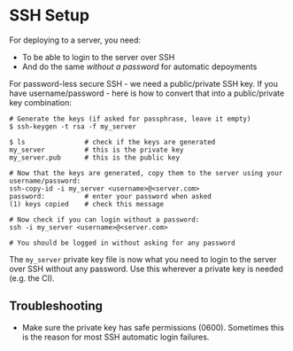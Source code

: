 # SSH Setup

For deploying to a server, you need:

* To be able to login to the server over SSH
* And do the same *without a password* for automatic depoyments

For password-less secure SSH - we need a public/private SSH key. If you have username/password - here is how to convert that into a public/private key combination:

    # Generate the keys (if asked for passphrase, leave it empty)
    $ ssh-keygen -t rsa -f my_server

    $ ls               # check if the keys are generated
    my_server          # this is the private key
    my_server.pub      # this is the public key
    
    # Now that the keys are generated, copy them to the server using your username/password:
    ssh-copy-id -i my_server <username>@<server.com>
    password:          # enter your password when asked
    (1) keys copied    # check this message

    # Now check if you can login without a password:
    ssh -i my_server <username>@<server.com>
    
    # You should be logged in without asking for any password

The `my_server` private key file is now what you need to login to the server over SSH without any password. Use this wherever a private key is needed (e.g. the CI).

## Troubleshooting

* Make sure the private key has safe permissions (0600). Sometimes this is the reason for most SSH automatic login failures.

